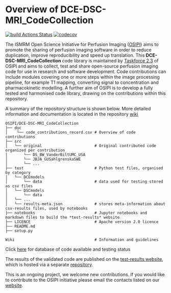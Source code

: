 # Overview of DCE-DSC-MRI_CodeCollection

[![build Actions Status](https://github.com/OSIPI/DCE-DSC-MRI_CodeCollection/workflows/ci/badge.svg)](https://github.com/OSIPI/DCE-DSC-MRI_CodeCollection/actions)
[![codecov](https://codecov.io/gh/OSIPI/DCE-DSC-MRI_CodeCollection/branch/develop/graph/badge.svg?token=ZR3RPV8Y0B)](https://codecov.io/gh/OSIPI/DCE-DSC-MRI_CodeCollection)

The ISMRM Open Science Initiative for Perfusion Imaging ([OSIPI](https://www.osipi.org/)) aims to promote the sharing of perfusion imaging software in order to reduce duplication, improve reproducibility and speed up translation. This **DCE-DSC-MRI_CodeCollection** code library is maintained by [Taskforce 2.3](https://www.osipi.org/task-force-2-3/) of OSIPI and aims to collect, test and share open-source perfusion imaging code for use in research and software development. Code contributions can include modules covering one or more steps within the image processing pipeline, for example T1 mapping, converting signal to concentration and pharmacokinetic modelling. A further aim of OSIPI is to develop a fully tested and harmonised code library, drawing on the contributions within this repository.

A summary of the repository structure is shown below. More detailed information and documentation is located in the repository [wiki](https://github.com/OSIPI/DCE-DSC-MRI_CodeCollection/wiki)

```
OSIPI/DCE-DSC-MRI_CodeCollection
├── doc
│    └── code_contributions_record.csv # Overview of code contributions
├── src
│   └── original                       # Original contributed code organized per contribution
│       └── DS_BW_VanderBiltUMC_USA
│       └── JBJA_GUSahlgrenskaSWE
│       └── ...
├── test                               # Python test files, organised by category
│   └── DCEmodels
│       └── data                       # data used for testing stored as csv files
│   └── DSCmodels
│       └── data
│   └── ...
│   └── results-meta.json              # stores meta-information about csv-results files, used by notebooks
├── notebooks                          # Jupyter notebooks and markdown files to build the *test-results* website
├── LICENCE                            # Apache version 2.0 licence
├── README.md
├── setup.py

Wiki                                   # Information and guidelines 
```

Click [here](https://github.com/OSIPI/DCE-DSC-MRI_CodeCollection/blob/develop/doc/code_contributions_record.csv) for database of code available and testing status 

The results of the validated code are published on the [test-results website](http://osipi.org/DCE-DSC-MRI_TestResults), which is hosted via a separate [repository](https://github.com/OSIPI/DCE-DSC-MRI_TestResults).



This is an ongoing project, we welcome new contributions. If you would like to contribute to the OSIPI initiative please email the contacts listed on our [website](https://www.osipi.org/task-force-2-3/).
